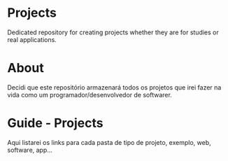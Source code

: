 # Projects
Dedicated repository for creating projects whether they are for studies or real applications.

# About
Decidi que este repositório armazenará todos os projetos que irei fazer na vida como um programador/desenvolvedor de softwarer.

# Guide - Projects
Aqui listarei os links para cada pasta de tipo de projeto, exemplo, web, software, app...
